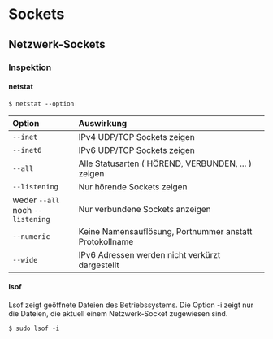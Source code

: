 # Sockets

## Netzwerk-Sockets

### Inspektion

#### netstat
```
$ netstat --option
```
| Option | Auswirkung |
|:-- |:-- |
| `--inet` | IPv4 UDP/TCP Sockets zeigen |
| `--inet6` | IPv6 UDP/TCP Sockets zeigen |
| `--all` | Alle Statusarten ( HÖREND, VERBUNDEN, ... ) zeigen |
| `--listening` | Nur hörende Sockets zeigen |
| weder `--all` <br /> noch `--listening` | Nur verbundene Sockets anzeigen |
| `--numeric` | Keine Namensauflösung, Portnummer anstatt Protokollname |
| `--wide` | IPv6 Adressen werden nicht verkürzt dargestellt |

#### lsof
Lsof zeigt geöffnete Dateien des Betriebssystems.
Die Option -i zeigt nur die Dateien, die aktuell einem Netzwerk-Socket zugewiesen sind.
```
$ sudo lsof -i
```
